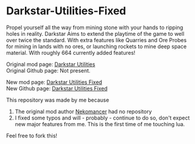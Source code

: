 # Darkstar-Utilities-Fixed

Propel yourself all the way from mining stone with your hands to ripping holes in reality. Darkstar Aims to extend the playtime of the game to well over twice the standard. With extra features like
Quarries and Ore Probes for mining in lands with no ores, or launching rockets to mine deep space material. With roughly 664 currently added features!

Original mod page: [Darkstar Utilities](https://mods.factorio.com/mod/Darkstar_utilities) <br/>
Original Github page: Not present.

New mod page: [Darkstar Utilities Fixed](https://mods.factorio.com/mod/Darkstar_utilities_fixed) <br/>
New Github page: [Darkstar Utilities Fixed](https://github.com/H4ckerxx44/Darkstar-Utilities-Fixed)

This repository was made by me because

1. The original mod author [Nekomancer](https://mods.factorio.com/user/Nekomancer) had no repository
2. I fixed some typos and will - probably - continue to do so, don't expect new major features from me. This is the first time of me touching lua.

Feel free to fork this!
